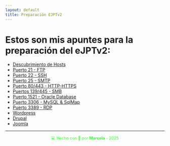 ```yaml
---
layout: default
title: Preparación EJPTv2
---
```


# Estos son mis apuntes para la preparación del eJPTv2:

- [Descubrimiento de Hosts](descubrimiento_de_hosts)
- [Puerto 21 - FTP](puerto_21)
- [Puerto 22 - SSH](puerto_22)
- [Puerto 25 - SMTP](puerto_25)
- [Puerto 80/443 - HTTP-HTTPS](puerto_80_443)
- [Puertos 139/445 - SMB](puerto_139_445)
- [Puerto 1521 - Oracle Database](puerto_1521)
- [Puerto 3306 - MySQL & SqlMap](puerto_3306)
- [Puerto 3389 - RDP](puerto_3389)
- [Wordpress](wordpress)
- [Drupal](drupal)
- [Joomla](joomla)
---

<div style="text-align:center; font-size: 0.9em; margint-top: 40px; color: #33ff33;">
    💻 Hecho con 💚 por <strong>Marcela</strong> - 2025
</div>
